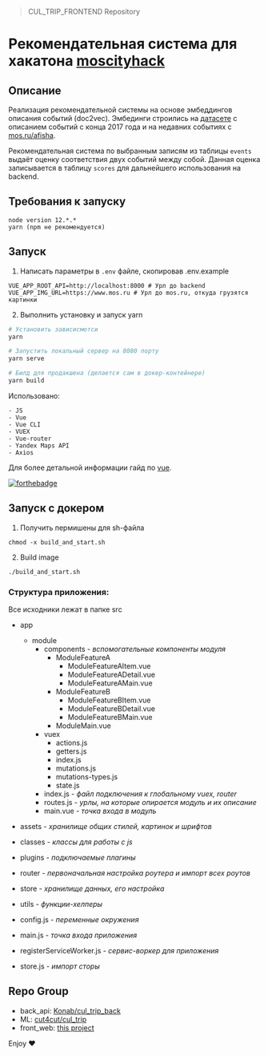 > CUL_TRIP_FRONTEND Repository

# Рекомендательная система для хакатона [moscityhack](https://moscityhack.innoagency.ru)

Описание
-----------------------------------------
Реализация рекомендательной системы на основе эмбеддингов описания событий (doc2vec). Эмбединги строились на [датасете](https://data.mos.ru/opendata/2251) с описанием событий с конца 2017 года и на недавних событиях с [mos.ru/afisha](https://www.mos.ru/api/newsfeed/v4/frontend/json/ru/afisha).

Рекомендательная система по выбранным записям из таблицы `events` выдаёт оценку соответствия двух событий между собой. Данная оценка записывается в таблицу `scores` для дальнейшего использования на backend.

Требования к запуску
-----------------------------------------
```
node version 12.*.*
yarn (npm не рекомендуется)
```


Запуск
-----------------------------------------
1. Написать параметры в `.env` файле, скопировав .env.example

```dotenv
VUE_APP_ROOT_API=http://localhost:8000 # Урл до backend
VUE_APP_IMG_URL=https://www.mos.ru # Урл до mos.ru, откуда грузятся картинки
```

2. Выполнить установку и запуск yarn

``` bash
# Установить зависисмотси
yarn

# Запустить локальный сервер на 8080 порту
yarn serve

# Билд для продакшена (делается сам в докер-контейнере)
yarn build
```

Использовано:
```
- JS
- Vue
- Vue CLI
- VUEX
- Vue-router
- Yandex Maps API
- Axios
```

Для более детальной информации гайд по [vue](https://vuejs.org/v2/guide/installation.html).

[![forthebadge](http://forthebadge.com/images/badges/made-with-vue.svg)](http://forthebadge.com)

## Запуск с докером
1. Получить пермишены для sh-файла
```
chmod -x build_and_start.sh
```
2. Build image
```
./build_and_start.sh
```

### Структура приложения:

Все исходники лежат в папке src

- app
  - module
    - components - *вспомогательные компоненты модуля*
      - ModuleFeatureA
        - ModuleFeatureAItem.vue
        - ModuleFeatureADetail.vue
        - ModuleFeatureAMain.vue
      - ModuleFeatureB
        - ModuleFeatureBItem.vue
        - ModuleFeatureBDetail.vue
        - ModuleFeatureBMain.vue
      - ModuleMain.vue
    - vuex
      - actions.js
      - getters.js
      - index.js
      - mutations.js
      - mutations-types.js
      - state.js
    - index.js - *файл подключения к глобальному vuex, router*
    - routes.js - *урлы, на которые опирается модуль и их описание*
    - main.vue - *точка входа в модуль*

- assets - *хранилище общих стилей, картинок и шрифтов*
- classes - *классы для работы с js*
- plugins - *подключаемые плагины*
- router - *первоначальная настройка роутера и импорт всех роутов*
- store - *хранилище данных, его настройка*
- utils - *функции-хелперы*
- config.js - *переменные окружения*
- main.js - *точка входа приложения*
- registerServiceWorker.js - *сервис-воркер для приложения*
- store.js - *импорт сторы*

Repo Group
---------------
* back_api:  [Konab/cul_trip_back](https://github.com/Konab/cul_trip_back)
* ML:  [cut4cut/cul_trip](https://github.com/cut4cut/cul_trip)
* front_web:  [this project](https://github.com/Tenutes/cul_trip_frontend)

Enjoy ❤️
